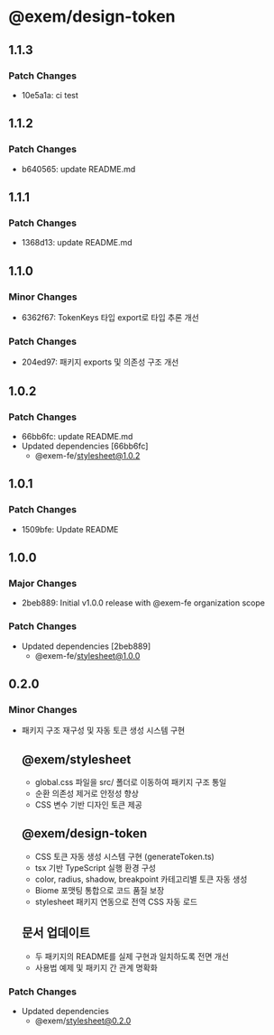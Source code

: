 # @exem/design-token

## 1.1.3

### Patch Changes

- 10e5a1a: ci test

## 1.1.2

### Patch Changes

- b640565: update README.md

## 1.1.1

### Patch Changes

- 1368d13: update README.md

## 1.1.0

### Minor Changes

- 6362f67: TokenKeys 타입 export로 타입 추론 개선

### Patch Changes

- 204ed97: 패키지 exports 및 의존성 구조 개선

## 1.0.2

### Patch Changes

- 66bb6fc: update README.md
- Updated dependencies [66bb6fc]
  - @exem-fe/stylesheet@1.0.2

## 1.0.1

### Patch Changes

- 1509bfe: Update README

## 1.0.0

### Major Changes

- 2beb889: Initial v1.0.0 release with @exem-fe organization scope

### Patch Changes

- Updated dependencies [2beb889]
  - @exem-fe/stylesheet@1.0.0

## 0.2.0

### Minor Changes

- 패키지 구조 재구성 및 자동 토큰 생성 시스템 구현

  ## @exem/stylesheet

  - global.css 파일을 src/ 폴더로 이동하여 패키지 구조 통일
  - 순환 의존성 제거로 안정성 향상
  - CSS 변수 기반 디자인 토큰 제공

  ## @exem/design-token

  - CSS 토큰 자동 생성 시스템 구현 (generateToken.ts)
  - tsx 기반 TypeScript 실행 환경 구성
  - color, radius, shadow, breakpoint 카테고리별 토큰 자동 생성
  - Biome 포맷팅 통합으로 코드 품질 보장
  - stylesheet 패키지 연동으로 전역 CSS 자동 로드

  ## 문서 업데이트

  - 두 패키지의 README를 실제 구현과 일치하도록 전면 개선
  - 사용법 예제 및 패키지 간 관계 명확화

### Patch Changes

- Updated dependencies
  - @exem/stylesheet@0.2.0
